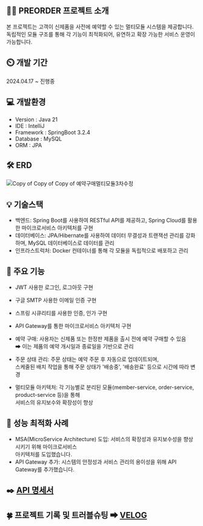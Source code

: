 👨‍🏫 PREORDER 프로젝트 소개
---
본 프로젝트는 고객이 신제품을 사전에 예약할 수 있는 멀티모듈 시스템을 제공합니다.<br>
독립적인 모듈 구조를 통해 각 기능이 최적화되어, 유연하고 확장 가능한 서비스 운영이 가능합니다.

⏲️ 개발 기간
---
2024.04.17 ~ 진행중

💻 개발환경
---
* Version : Java 21
* IDE : IntelliJ
* Framework : SpringBoot 3.2.4
* Database : MySQL
* ORM : JPA


🛠 ERD
---
![Copy of Copy of Copy of 예약구매멀티모듈3차수정](https://github.com/hyunjeongeeee/preorder/assets/144875940/975eb6ae-dbc8-4402-8304-262d1e94ace7)

💡 기술스택
---
* 백엔드: Spring Boot를 사용하여 RESTful API를 제공하고, Spring Cloud를 활용한 마이크로서비스 아키텍처를 구현
* 데이터베이스: JPA/Hibernate를 사용하여 데이터 무결성과 트랜잭션 관리를 강화하며, MySQL 데이터베이스로 데이터를 관리
* 인프라스트럭처: Docker 컨테이너를 통해 각 모듈을 독립적으로 배포하고 관리

📌 주요 기능
---
* JWT 사용한 로그인, 로그아웃 구현
* 구글 SMTP 사용한 이메일 인증 구현
* 스프링 시큐리티를 사용한 인증, 인가 구현
* API Gateway를 통한 마이크로서비스 아키텍처 구현

* 예약 구매: 사용자는 신제품 또는 한정판 제품을 출시 전에 예약 구매할 수 있음 
<br> ➡ 이는 제품의 예약 개시일과 종료일을 기반으로 관리
* 주문 상태 관리: 주문 상태는 예약 주문 후 자동으로 업데이트되며, 
<br>스케줄된 배치 작업을 통해 주문 상태가 '배송중', '배송완료' 등으로 시간에 따라 변경
* 멀티모듈 아키텍처: 각 기능별로 분리된 모듈(member-service, order-service, product-service 등)을 통해 
<br>서비스의 유지보수와 확장성이 향상

🔎 성능 최적화 사례
---
* MSA(MicroService Architecture) 도입: 서비스의 확장성과 유지보수성을 향상시키기 위해 마이크로서비스 
 <br>아키텍처를 도입했습니다.
* API Gateway 추가: 시스템의 안정성과 서비스 관리의 용이성을 위해 API Gateway를 추가했습니다.


✒️ [API 명세서](https://sweet-number-410.notion.site/API-8c6bb12325a24c6fa1dc9fb2f031ae9e?pvs=4)
---

🍀 프로젝트 기록 및 트러블슈팅 ➡ [VELOG](https://velog.io/@hyunjeong9592/series)
---
